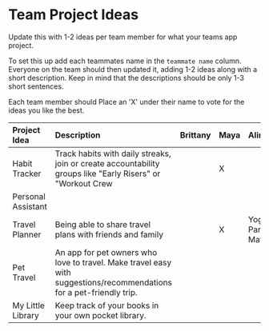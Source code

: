 # Team Project Ideas

Update this with 1-2 ideas per team member for what your teams app project.

To set this up add each teammates name in the `teammate name` column. Everyone
on the team should then updated it, adding 1-2 ideas along with a short 
description. Keep in mind that the descriptions should be only 1-3 short
sentences. 

Each team member should Place an 'X' under their name to vote for the ideas 
you like the best.

| Project Idea | Description | Brittany | Maya | Alina | Lindsay | Rebecca | teammate name |
| :--- | :--- | :--- | :--- | :--- | :--- | :--- | :--- |
| Habit Tracker | Track habits with daily streaks, join or create accountability groups like "Early Risers" or "Workout Crew | | X|  |   | | |
| Personal Assistant | | | | | | | | 
| Travel Planner | Being able to share travel plans with friends and family | | X| Yoga Partner Matcher | Little Library Finder | | |
| Pet Travel | An app for pet owners who love to travel. Make travel easy with suggestions/recommendations for a pet-friendly trip.| | | | |x| |
| My Little Library | Keep track of your books in your own pocket library. | | | | |x| |

